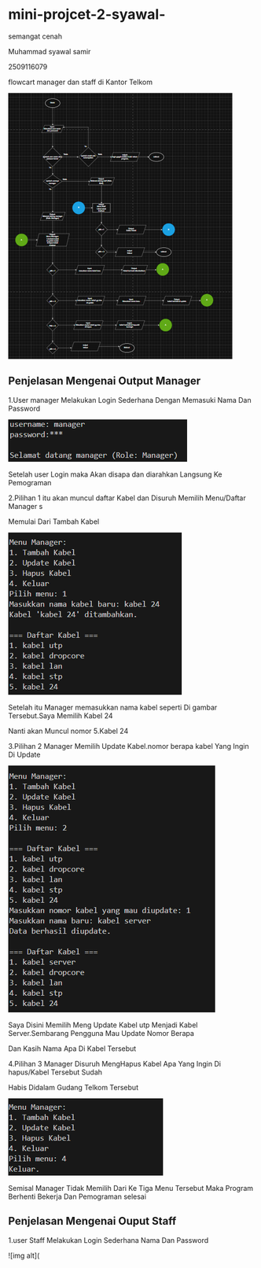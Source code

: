 # mini-projcet-2-syawal-
semangat cenah

Muhammad syawal samir

2509116079

flowcart manager dan staff di Kantor Telkom

![img alt](https://github.com/syawal619/mini-projcet-2-syawal-/blob/ee7e2311f2f7bcfde1ac8f73b8913f646fb5d1d3/flowcart%20update.png)

## Penjelasan Mengenai Output Manager

1.User manager Melakukan Login Sederhana Dengan Memasuki Nama Dan Password

![img alt](https://github.com/syawal619/mini-projcet-2-syawal-/blob/31b59f182b7133508c224a1db875ebd2f6b7ceff/user.png)

Setelah user Login maka Akan disapa dan diarahkan Langsung Ke Pemograman

2.Pilihan 1 itu akan muncul daftar Kabel dan Disuruh Memilih Menu/Daftar Manager s

Memulai Dari Tambah Kabel

![img alt](https://github.com/syawal619/mini-projcet-2-syawal-/blob/a809d65fc83f06a2d7063e476618d73d662cc1f7/tambah%20kabel.png)

Setelah itu Manager memasukkan nama kabel seperti Di gambar Tersebut.Saya Memilih Kabel 24

Nanti akan Muncul nomor 5.Kabel 24

3.Pilihan 2 Manager Memilih Update Kabel.nomor berapa kabel Yang Ingin Di Update

![img alt](https://github.com/syawal619/mini-projcet-2-syawal-/blob/ef8db0855fc11febc22d39483d52676a2bb62b9e/uptade.png)

Saya Disini Memilih  Meng Update Kabel utp Menjadi Kabel Server.Sembarang Pengguna Mau Update Nomor Berapa

Dan Kasih Nama Apa Di Kabel Tersebut

4.Pilihan 3 Manager Disuruh MengHapus Kabel Apa Yang Ingin Di hapus/Kabel Tersebut Sudah 

Habis Didalam Gudang Telkom Tersebut

![img alt](https://github.com/syawal619/mini-projcet-2-syawal-/blob/b99e2bc0e0f652dc95d9f6ef81eb13fd5e6dc2bc/hapus.png)

Semisal Manager Tidak Memilih Dari Ke Tiga Menu Tersebut Maka Program Berhenti Bekerja Dan Pemograman selesai

## Penjelasan Mengenai Ouput Staff

1.user Staff Melakukan Login Sederhana Nama Dan Password

![img alt](










